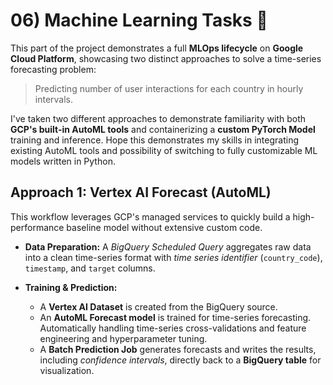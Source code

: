 # 06) Machine Learning Tasks 🤖

This part of the project demonstrates a full **MLOps lifecycle** on **Google Cloud Platform**, showcasing two distinct approaches to solve a time-series forecasting problem:

> Predicting number of user interactions for each country in hourly intervals.

I've taken two different approaches to demonstrate familiarity with both **GCP's built-in AutoML tools** and containerizing a **custom PyTorch Model** training and inference. Hope this demonstrates my skills in integrating existing AutoML tools and possibility of switching to fully customizable ML models written in Python.



## Approach 1: Vertex AI Forecast (AutoML)

This workflow leverages GCP's managed services to quickly build a high-performance baseline model without extensive custom code.

- **Data Preparation:** A *BigQuery Scheduled Query* aggregates raw data into a clean time-series format with *time series identifier* (`country_code`), `timestamp`, and `target` columns.

- **Training & Prediction:**
    - A **Vertex AI Dataset** is created from the BigQuery source.
    - An **AutoML Forecast model** is trained for time-series forecasting. Automatically handling time-series cross-validations and feature engineering and hyperparameter tuning.
    - A **Batch Prediction Job** generates forecasts and writes the results, including *confidence intervals*, directly back to a **BigQuery table** for visualization.


